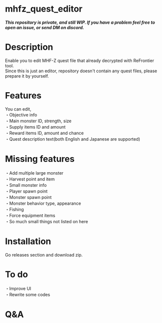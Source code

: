 # mhfz_quest_editor
***This repository is private, and still WIP. If you have a problem feel free to open an issue, or send DM on discord.***

# Description
Enable you to edit MHF-Z quest file that already decrypted with ReFrontier tool.  
Since this is just an editor, repository doesn't contain any quest files, please prepare it by yourself.

# Features
You can edit,  
・Objective info  
・Main monster ID, strength, size  
・Supply items ID and amount  
・Reward items ID, amount and chance  
・Quest description text(both English and Japanese are supported)

# Missing features  
・Add multiple large monster  
・Harvest point and item  
・Small monster info  
・Player spawn point  
・Monster spawn point  
・Monster behavior type, appearance  
・Fishing  
・Force equipment items  
・So much small things not listed on here  

# Installation
Go releases section and download zip.

# To do
・Improve UI  
・Rewrite some codes

# Q&A
